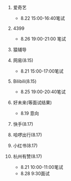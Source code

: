1. 爱奇艺
    - 8.22 15:00-16:40笔试

2. 4399
    - 8.26 19:00-21:00 笔试

3. 猿辅导

4. 网易(8.15)
    - 8.21 15:00-17:00笔试

5. Bilibili(8.15)
    - 8.25 19:00-20:40笔试

6. 好未来(等面试结果)
    - 8.19 意向

7. 快手(8.17)

8. 哈啰出行(8.17)

9. 小红书(8.17)

10. 杭州有赞(8.17)
    - 8.21 10:00-11:00笔试
    - 8.28 9:30面试